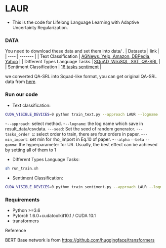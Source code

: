 # LAUR
- This is the code for Lifelong Language Learning with Adaptive Uncertainty Regularization.

### DATA
You need to download these data and set them into data/ .
| Datasets | link |
| ---- | ------- |
| Text Classification | [AGNews, Yelp, Amazon, DBPedia, Yahoo](http://goo.gl/JyCnZq) |
| Different Types Language Tasks | [SQuAD, WikiSQL, SST, QA-SRL](https://drive.google.com/file/d/1A1Q4P1LiwVEHEwVfAuRhN5fWF3LMDw3G/view?usp=sharing) |
| Sentiment Classification | [16 tasks sentiment](https://drive.google.com/file/d/1lgT2ieGn5sAXwtF_nFH4ee0ZmNC_hFnY/view?usp=sharing) |

we converted QA-SRL into Squad-like format, you can get original QA-SRL data from [here](https://dada.cs.washington.edu/qasrl/).
 

### Run our code
- Text classification: 
```bash
CUDA_VISIBLE_DEVICES=0 python train_text.py --approach LAUR --logname 'order1_seed42' --seed 42 --tasks_order 1 --min_import 1.05 --alpha 1 --beta 1 --gamma 1
```
  -`--approach`: select method.
  -`--logname`: the log name which save in result_data/csvdata.
  -`--seed`: Set the seed of random generator.
  -`--tasks_order 1`: select order to train, there are four orders in paper.
  -`--min_import`: set min for rho_import in Eq.10 of paper.
  -`--alpha` `--beta` `--gamma`: the hyperparameter for UR. Usually, the best effect can be achieved by setting all of them to 1
  
- Different Types Language Tasks:
```bash
sh run_train.sh
```

- Sentiment Classification:
```bash
CUDA_VISIBLE_DEVICES=0 python train_sentiment.py --approach LAUR --logname '1_LAUR' --seed 1 --tasks_order 1 --alpha 1 --beta 1 --gamma 0.5
```

### Requirements

- Python >=3.6
- Pytorch 1.6.0+cudatoolkit10.1 / CUDA 10.1
- transformers


Reference

BERT Base network is from https://github.com/huggingface/transformers
